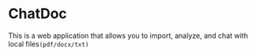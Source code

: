 # ChatDoc
This is a web application that allows you to import, analyze, and chat with local files`(pdf/docx/txt)`

